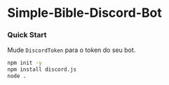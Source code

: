 # Simple-Bible-Discord-Bot

### Quick Start
Mude ```DiscordToken``` para o token do seu bot.

```bash
npm init -y
npm install discord.js
node .
```
